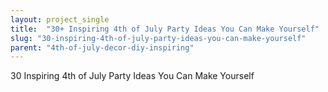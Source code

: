 ```yaml
---
layout: project_single
title:  "30+ Inspiring 4th of July Party Ideas You Can Make Yourself"
slug: "30-inspiring-4th-of-july-party-ideas-you-can-make-yourself"
parent: "4th-of-july-decor-diy-inspiring"
---
```

30 Inspiring 4th of July Party Ideas You Can Make Yourself
